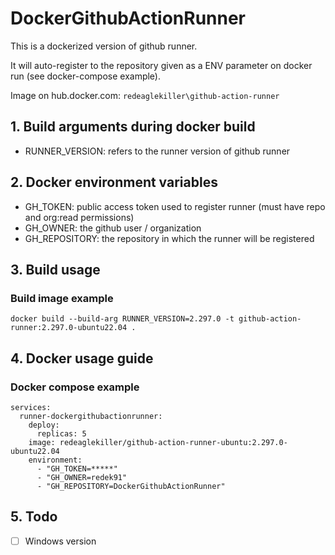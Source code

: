 # DockerGithubActionRunner

This is a dockerized version of github runner.

It will auto-register to the repository given as a ENV parameter on docker run (see docker-compose example).

Image on hub.docker.com: `redeaglekiller\github-action-runner`

## 1. Build arguments during docker build

- RUNNER_VERSION: refers to the runner version of github runner

## 2. Docker environment variables

- GH_TOKEN: public access token used to register runner (must have repo and org:read permissions)
- GH_OWNER: the github user / organization
- GH_REPOSITORY: the repository in which the runner will be registered

## 3. Build usage

### Build image example

```
docker build --build-arg RUNNER_VERSION=2.297.0 -t github-action-runner:2.297.0-ubuntu22.04 .
```

## 4. Docker usage guide

### Docker compose example

```
services:
  runner-dockergithubactionrunner:
    deploy:
      replicas: 5
    image: redeaglekiller/github-action-runner-ubuntu:2.297.0-ubuntu22.04
    environment:
      - "GH_TOKEN=*****"
      - "GH_OWNER=redek91"
      - "GH_REPOSITORY=DockerGithubActionRunner"
```

## 5. Todo

- [ ] Windows version

